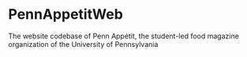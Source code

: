 # PennAppetitWeb
The website codebase of Penn Appétit, the student-led food magazine organization of the University of Pennsylvania
